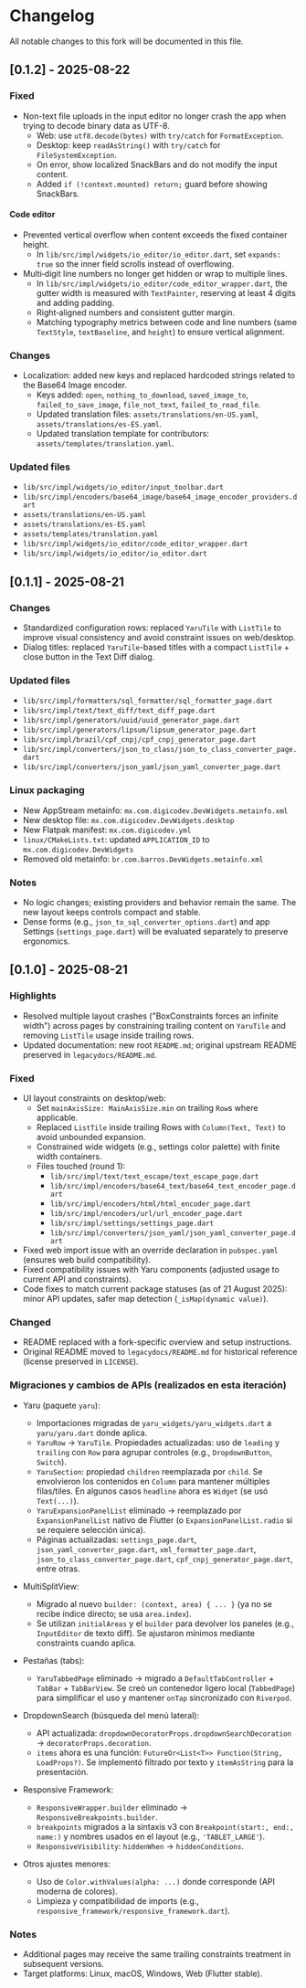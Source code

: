 # Changelog

All notable changes to this fork will be documented in this file.

## [0.1.2] - 2025-08-22

### Fixed

- Non-text file uploads in the input editor no longer crash the app when trying to decode binary data as UTF-8.
  - Web: use `utf8.decode(bytes)` with `try/catch` for `FormatException`.
  - Desktop: keep `readAsString()` with `try/catch` for `FileSystemException`.
  - On error, show localized SnackBars and do not modify the input content.
  - Added `if (!context.mounted) return;` guard before showing SnackBars.

#### Code editor

- Prevented vertical overflow when content exceeds the fixed container height.
  - In `lib/src/impl/widgets/io_editor/io_editor.dart`, set `expands: true` so the inner field scrolls instead of overflowing.
- Multi‑digit line numbers no longer get hidden or wrap to multiple lines.
  - In `lib/src/impl/widgets/io_editor/code_editor_wrapper.dart`, the gutter width is measured with `TextPainter`, reserving at least 4 digits and adding padding.
  - Right‑aligned numbers and consistent gutter margin.
  - Matching typography metrics between code and line numbers (same `TextStyle`, `textBaseline`, and `height`) to ensure vertical alignment.

### Changes

- Localization: added new keys and replaced hardcoded strings related to the Base64 Image encoder.
  - Keys added: `open`, `nothing_to_download`, `saved_image_to`, `failed_to_save_image`, `file_not_text`, `failed_to_read_file`.
  - Updated translation files: `assets/translations/en-US.yaml`, `assets/translations/es-ES.yaml`.
  - Updated translation template for contributors: `assets/templates/translation.yaml`.

### Updated files

- `lib/src/impl/widgets/io_editor/input_toolbar.dart`
- `lib/src/impl/encoders/base64_image/base64_image_encoder_providers.dart`
- `assets/translations/en-US.yaml`
- `assets/translations/es-ES.yaml`
- `assets/templates/translation.yaml`
 - `lib/src/impl/widgets/io_editor/code_editor_wrapper.dart`
 - `lib/src/impl/widgets/io_editor/io_editor.dart`

## [0.1.1] - 2025-08-21

### Changes

- Standardized configuration rows: replaced `YaruTile` with `ListTile` to improve visual consistency and avoid constraint issues on web/desktop.
- Dialog titles: replaced `YaruTile`-based titles with a compact `ListTile` + close button in the Text Diff dialog.

### Updated files

- `lib/src/impl/formatters/sql_formatter/sql_formatter_page.dart`
- `lib/src/impl/text/text_diff/text_diff_page.dart`
- `lib/src/impl/generators/uuid/uuid_generator_page.dart`
- `lib/src/impl/generators/lipsum/lipsum_generator_page.dart`
- `lib/src/impl/brazil/cpf_cnpj/cpf_cnpj_generator_page.dart`
- `lib/src/impl/converters/json_to_class/json_to_class_converter_page.dart`
- `lib/src/impl/converters/json_yaml/json_yaml_converter_page.dart`

### Linux packaging

- New AppStream metainfo: `mx.com.digicodev.DevWidgets.metainfo.xml`
- New desktop file: `mx.com.digicodev.DevWidgets.desktop`
- New Flatpak manifest: `mx.com.digicodev.yml`
- `linux/CMakeLists.txt`: updated `APPLICATION_ID` to `mx.com.digicodev.DevWidgets`
- Removed old metainfo: `br.com.barros.DevWidgets.metainfo.xml`

### Notes

- No logic changes; existing providers and behavior remain the same. The new layout keeps controls compact and stable.
- Dense forms (e.g., `json_to_sql_converter_options.dart`) and app Settings (`settings_page.dart`) will be evaluated separately to preserve ergonomics.

## [0.1.0] - 2025-08-21

### Highlights

- Resolved multiple layout crashes ("BoxConstraints forces an infinite width") across pages by constraining trailing content on `YaruTile` and removing `ListTile` usage inside trailing rows.
- Updated documentation: new root `README.md`; original upstream README preserved in `legacydocs/README.md`.

### Fixed

- UI layout constraints on desktop/web:
  - Set `mainAxisSize: MainAxisSize.min` on trailing `Row`s where applicable.
  - Replaced `ListTile` inside trailing Rows with `Column(Text, Text)` to avoid unbounded expansion.
  - Constrained wide widgets (e.g., settings color palette) with finite width containers.
  - Files touched (round 1):
    - `lib/src/impl/text/text_escape/text_escape_page.dart`
    - `lib/src/impl/encoders/base64_text/base64_text_encoder_page.dart`
    - `lib/src/impl/encoders/html/html_encoder_page.dart`
    - `lib/src/impl/encoders/url/url_encoder_page.dart`
    - `lib/src/impl/settings/settings_page.dart`
    - `lib/src/impl/converters/json_yaml/json_yaml_converter_page.dart`
- Fixed web import issue with an override declaration in `pubspec.yaml` (ensures web build compatibility).
- Fixed compatibility issues with Yaru components (adjusted usage to current API and constraints).
- Code fixes to match current package statuses (as of 21 August 2025): minor API updates, safer map detection (`_isMap(dynamic value)`).

### Changed

- README replaced with a fork-specific overview and setup instructions.
- Original README moved to `legacydocs/README.md` for historical reference (license preserved in `LICENSE`).

### Migraciones y cambios de APIs (realizados en esta iteración)

- Yaru (paquete `yaru`):
  - Importaciones migradas de `yaru_widgets/yaru_widgets.dart` a `yaru/yaru.dart` donde aplica.
  - `YaruRow` → `YaruTile`. Propiedades actualizadas: uso de `leading` y `trailing` con `Row` para agrupar controles (e.g., `DropdownButton`, `Switch`).
  - `YaruSection`: propiedad `children` reemplazada por `child`. Se envolvieron los contenidos en `Column` para mantener múltiples filas/tiles. En algunos casos `headline` ahora es `Widget` (se usó `Text(...)`).
  - `YaruExpansionPanelList` eliminado → reemplazado por `ExpansionPanelList` nativo de Flutter (o `ExpansionPanelList.radio` si se requiere selección única).
  - Páginas actualizadas: `settings_page.dart`, `json_yaml_converter_page.dart`, `xml_formatter_page.dart`, `json_to_class_converter_page.dart`, `cpf_cnpj_generator_page.dart`, entre otras.

- MultiSplitView:
  - Migrado al nuevo `builder: (context, area) { ... }` (ya no se recibe índice directo; se usa `area.index`).
  - Se utilizan `initialAreas` y el `builder` para devolver los paneles (e.g., `InputEditor` de texto diff). Se ajustaron mínimos mediante constraints cuando aplica.

- Pestañas (tabs):
  - `YaruTabbedPage` eliminado → migrado a `DefaultTabController` + `TabBar` + `TabBarView`. Se creó un contenedor ligero local (`TabbedPage`) para simplificar el uso y mantener `onTap` sincronizado con `Riverpod`.

- DropdownSearch (búsqueda del menú lateral):
  - API actualizada: `dropdownDecoratorProps.dropdownSearchDecoration` → `decoratorProps.decoration`.
  - `items` ahora es una función: `FutureOr<List<T>> Function(String, LoadProps?)`. Se implementó filtrado por texto y `itemAsString` para la presentación.

- Responsive Framework:
  - `ResponsiveWrapper.builder` eliminado → `ResponsiveBreakpoints.builder`.
  - `breakpoints` migrados a la sintaxis v3 con `Breakpoint(start:, end:, name:)` y nombres usados en el layout (e.g., `'TABLET_LARGE'`).
  - `ResponsiveVisibility`: `hiddenWhen` → `hiddenConditions`.

- Otros ajustes menores:
  - Uso de `Color.withValues(alpha: ...)` donde corresponde (API moderna de colores).
  - Limpieza y compatibilidad de imports (e.g., `responsive_framework/responsive_framework.dart`).

### Notes

- Additional pages may receive the same trailing constraints treatment in subsequent versions.
- Target platforms: Linux, macOS, Windows, Web (Flutter stable).

